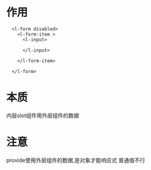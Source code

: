 # 作用

```
  <l-form disabled>
    <l-form-item >
      <l-input>

      </l-input>

    </l-form-item>

  </l-form>
```
# 本质

 内层slot组件用外层组件的数据

# 注意
provide使用外层组件的数据,是对象才能响应式 普通值不行

